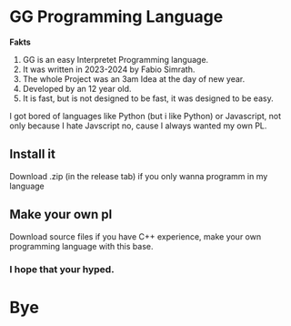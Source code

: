 # GG Programming Language

**Fakts**

1. GG is an easy Interpretet Programming language.
2. It was written in 2023-2024 by Fabio Simrath.
3. The whole Project was an 3am Idea at the day of new year.
4. Developed by an 12 year old.
5. It is fast, but is not designed to be fast, it was designed to be easy.

I got bored of languages like Python (but i like Python) or Javascript, not only because I hate Javscript no, cause I always wanted my own PL.

## Install it

Download .zip (in the release tab) if you only wanna programm in my language

## Make your own pl

Download source files if you have C++ experience, make your own programming language with this base.


### I hope that your hyped.

# Bye